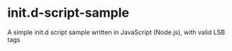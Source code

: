 init.d-script-sample
====================

A simple init.d script sample written in JavaScript (Node.js), with valid LSB tags
